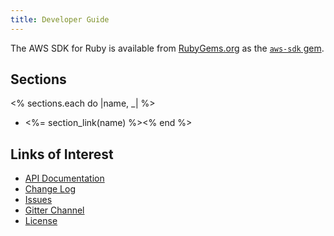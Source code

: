 ```yaml
---
title: Developer Guide
---
```


The AWS SDK for Ruby is available from [RubyGems.org](https://rubygems.org/) as the [`aws-sdk` gem](https://rubygems.org/gems/aws-sdk).

## Sections

<% sections.each do |name, _| %>
* <%= section_link(name) %><% end %>

## Links of Interest

* [API Documentation](http://docs.aws.amazon.com/sdkforruby/api/frames.html)
* [Change Log](https://github.com/aws/aws-sdk-ruby/blob/master/CHANGELOG.md)
* [Issues](http://github.com/aws/aws-sdk-ruby/issues)
* [Gitter Channel](https://gitter.im/aws/aws-sdk-ruby)
* [License](http://aws.amazon.com/apache2.0/)
